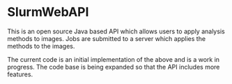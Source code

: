 # SlurmWebAPI
This is an open source Java based API which allows users to apply analysis methods to images.
Jobs are submitted to a server which applies the methods to the images.

The current code is an initial implementation of the above and is a work in progress. 
The code base is being expanded so that the API includes more features.
